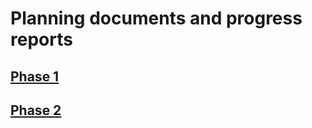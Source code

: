 # Planning documents and progress reports

## [Phase 1](planning_phase1)

## [Phase 2](implementation_phase2)


